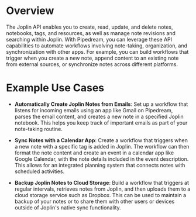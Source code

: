 # Overview

The Joplin API enables you to create, read, update, and delete notes, notebooks, tags, and resources, as well as manage note revisions and searching within Joplin. With Pipedream, you can leverage these API capabilities to automate workflows involving note-taking, organization, and synchronization with other apps. For example, you can build workflows that trigger when you create a new note, append content to an existing note from external sources, or synchronize notes across different platforms.

# Example Use Cases

- **Automatically Create Joplin Notes from Emails**: Set up a workflow that listens for incoming emails using an app like Gmail on Pipedream, parses the email content, and creates a new note in a specified Joplin notebook. This helps you keep track of important emails as part of your note-taking routine.

- **Sync Notes with a Calendar App**: Create a workflow that triggers when a new note with a specific tag is added in Joplin. The workflow can then format the note content and create an event in a calendar app like Google Calendar, with the note details included in the event description. This allows for an integrated planning system that connects notes with scheduled activities.

- **Backup Joplin Notes to Cloud Storage**: Build a workflow that triggers at regular intervals, retrieves notes from Joplin, and then uploads them to a cloud storage service such as Dropbox. This can be used to maintain a backup of your notes or to share them with other users or devices outside of Joplin's native sync functionality.
